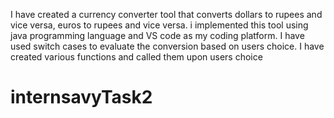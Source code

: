 I have created a currency converter tool that converts dollars to rupees and vice versa, euros to rupees and vice versa. i implemented this tool using java programming language and VS code as my coding platform.
I have used switch cases to evaluate the conversion based on users choice.
I have created various functions and called them upon users choice
# internsavyTask2
